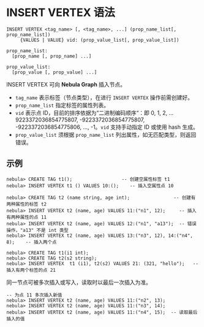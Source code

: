 # INSERT VERTEX 语法

```ngql
INSERT VERTEX <tag_name> [, <tag_name>, ...] (prop_name_list[, prop_name_list])
     {VALUES | VALUE} vid: (prop_value_list[, prop_value_list])

prop_name_list:
  [prop_name [, prop_name] ...]

prop_value_list:
  [prop_value [, prop_value] ...]
```

INSERT VERTEX 可向 **Nebula Graph** 插入节点。

- `tag_name` 表示标签（节点类型），在进行 `INSERT VERTEX` 操作前需创建好。
- `prop_name_list` 指定标签的属性列表。
- `vid` 表示点 ID，目前的排序依据为“二进制编码顺序“：即 0, 1, 2, ... 9223372036854775807, -9223372036854775807, -9223372036854775806, ..., -1。`vid` 支持手动指定 ID 或使用 hash 生成。
- `prop_value_list` 须根据 `prop_name_list` 列出属性，如无匹配类型，则返回错误。

## 示例

```ngql
nebula> CREATE TAG t1();                  -- 创建空属性标签 t1
nebula> INSERT VERTEX t1 () VALUES 10:();    -- 插入空属性点 10
```

```ngql
nebula> CREATE TAG t2 (name string, age int);                -- 创建有两种属性的标签 t2
nebula> INSERT VERTEX t2 (name, age) VALUES 11:("n1", 12);     -- 插入有两种属性的点 11
nebula> INSERT VERTEX t2 (name, age) VALUES 12:("n1", "a13");  -- 错误操作，"a13" 不是 int 类型
nebula> INSERT VERTEX t2 (name, age) VALUES 13:("n3", 12), 14:("n4", 8);    -- 插入两个点
```

```ngql
nebula> CREATE TAG t1(i1 int);
nebula> CREATE TAG t2(s2 string);
nebula> INSERT VERTEX  t1 (i1), t2(s2) VALUES 21: (321, "hello");   -- 插入有两个标签的点 21
```

同一节点可被多次插入或写入，读取时以最后一次插入为准。

```ngql
-- 为点 11 多次插入新值
nebula> INSERT VERTEX t2 (name, age) VALUES 11:("n2", 13);
nebula> INSERT VERTEX t2 (name, age) VALUES 11:("n3", 14);
nebula> INSERT VERTEX t2 (name, age) VALUES 11:("n4", 15);  -- 读取最后插入的值
```
